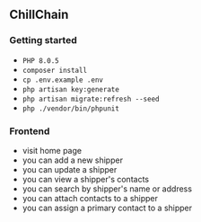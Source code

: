 ## ChillChain

### Getting started
- `PHP 8.0.5`
- `composer install`
- `cp .env.example .env`
- `php artisan key:generate`
- `php artisan migrate:refresh --seed`
- `php ./vendor/bin/phpunit`

### Frontend
- visit home page
- you can add a new shipper
- you can update a shipper
- you can view a shipper's contacts
- you can search by shipper's name or address
- you can attach contacts to a shipper
- you can assign a primary contact to a shipper

